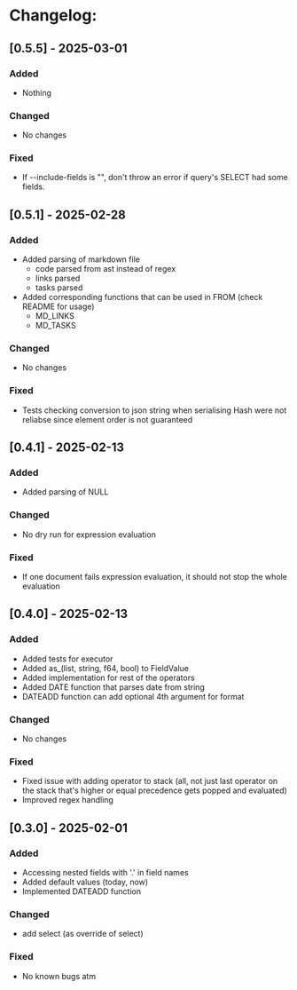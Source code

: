 # Changelog:

## [0.5.5] - 2025-03-01
### Added
- Nothing

### Changed
- No changes

### Fixed
- If --include-fields is "", don't throw an error if query's SELECT had some fields.

## [0.5.1] - 2025-02-28
### Added
- Added parsing of markdown file
  - code parsed from ast instead of regex
  - links parsed
  - tasks parsed
- Added corresponding functions that can be used in FROM (check README for usage)
  - MD_LINKS
  - MD_TASKS

### Changed
- No changes

### Fixed
- Tests checking conversion to json string when serialising Hash were not reliabse since element order is not guaranteed


## [0.4.1] - 2025-02-13
### Added
- Added parsing of NULL

### Changed
- No dry run for expression evaluation

### Fixed
- If one document fails expression evaluation, it should not stop the whole evaluation


## [0.4.0] - 2025-02-13
### Added
- Added tests for executor
- Added as_(list, string, f64, bool) to FieldValue
- Added implementation for rest of the operators
- Added DATE function that parses date from string
- DATEADD function can add optional 4th argument for format

### Changed
- No changes

### Fixed
- Fixed issue with adding operator to stack (all, not just last operator on the stack that's higher or equal precedence gets popped and evaluated)
- Improved regex handling

## [0.3.0] - 2025-02-01
### Added
- Accessing nested fields with '.' in field names
- Added default values (today, now)
- Implemented DATEADD function

### Changed
- add select (as override of select)

### Fixed
- No known bugs atm

